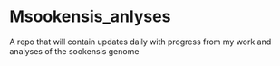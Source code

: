 # Msookensis_anlyses
A repo that will contain updates daily with progress from my work and analyses of the sookensis genome
